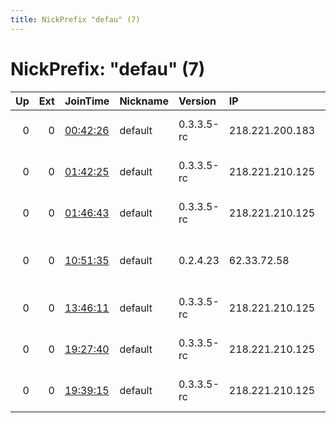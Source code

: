 ```yaml
---
title: NickPrefix "defau" (7)
---
```


# NickPrefix: "defau" (7)

|   Up |   Ext | JoinTime                                                                                            | Nickname   | Version    | IP              | AS                                      | CC   |   ORp |   Dirp | OS      | Contact   |   eFamMembers |
|-----:|------:|:----------------------------------------------------------------------------------------------------|:-----------|:-----------|:----------------|:----------------------------------------|:-----|------:|-------:|:--------|:----------|--------------:|
|    0 |     0 | [00:42:26](https://metrics.torproject.org/rs.html#details/634CD3D3F5135DC4D8DB2836F1E434544040933A) | default    | 0.3.3.5-rc | 218.221.200.183 | So-net Entertainment Corporation        | jp   | 35047 |      0 | Windows | None      |             1 |
|    0 |     0 | [01:42:25](https://metrics.torproject.org/rs.html#details/6B3722293CD797505103104AFDFF2D5AB7F6D24E) | default    | 0.3.3.5-rc | 218.221.210.125 | So-net Entertainment Corporation        | jp   | 13095 |      0 | Windows | None      |             1 |
|    0 |     0 | [01:46:43](https://metrics.torproject.org/rs.html#details/62B60DB86E553F18F524422DE7C797ADE1EEFCEE) | default    | 0.3.3.5-rc | 218.221.210.125 | So-net Entertainment Corporation        | jp   | 13095 |      0 | Windows | None      |             1 |
|    0 |     0 | [10:51:35](https://metrics.torproject.org/rs.html#details/8BD0B3B0FB4AD4F417FD75F4051D64EF419DDA52) | default    | 0.2.4.23   | 62.33.72.58     | Closed Joint Stock Company TransTeleCom | ru   |   443 |   9030 | Windows | None      |             1 |
|    0 |     0 | [13:46:11](https://metrics.torproject.org/rs.html#details/3A33A90E3F4D1588AF4065698F12DB6D4F5B52DE) | default    | 0.3.3.5-rc | 218.221.210.125 | So-net Entertainment Corporation        | jp   | 13095 |      0 | Windows | None      |             1 |
|    0 |     0 | [19:27:40](https://metrics.torproject.org/rs.html#details/AF12CBBE8BCA5CF30E333C9EB7D8FA4D3D118F35) | default    | 0.3.3.5-rc | 218.221.210.125 | So-net Entertainment Corporation        | jp   | 13095 |      0 | Windows | None      |             1 |
|    0 |     0 | [19:39:15](https://metrics.torproject.org/rs.html#details/B7FA40E7957BA79FA5F242F80E84EBF3EC5A4E2B) | default    | 0.3.3.5-rc | 218.221.210.125 | So-net Entertainment Corporation        | jp   | 13095 |      0 | Windows | None      |             1 |
